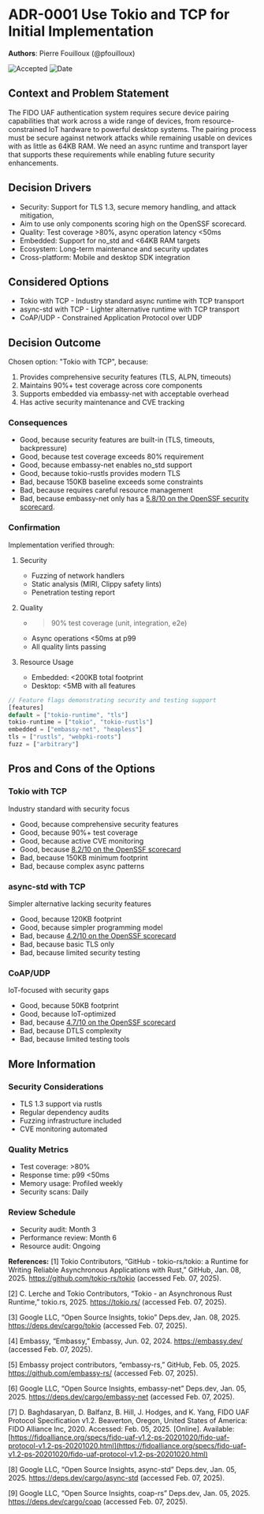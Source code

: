 # **ADR-0001** Use Tokio and TCP for Initial Implementation

**Authors**: Pierre Fouilloux (@pfouilloux)

![Accepted](https://img.shields.io/badge/status-accepted-darkgreen)
![Date](https://img.shields.io/badge/Date-07_Feb_2025-lightblue)

## Context and Problem Statement

The FIDO UAF authentication system requires secure device pairing capabilities that work across
a wide range of devices, from resource-constrained IoT hardware to powerful desktop systems.
The pairing process must be secure against network attacks while remaining usable on devices
with as little as 64KB RAM. We need an async runtime and transport layer that supports these
requirements while enabling future security enhancements.

## Decision Drivers

* Security: Support for TLS 1.3, secure memory handling, and attack mitigation,
* Aim to use only components scoring high on the OpenSSF scorecard.
* Quality: Test coverage >80%, async operation latency <50ms
* Embedded: Support for no_std and <64KB RAM targets
* Ecosystem: Long-term maintenance and security updates
* Cross-platform: Mobile and desktop SDK integration

## Considered Options

* Tokio with TCP - Industry standard async runtime with TCP transport
* async-std with TCP - Lighter alternative runtime with TCP transport
* CoAP/UDP - Constrained Application Protocol over UDP

## Decision Outcome

Chosen option: "Tokio with TCP", because:

1. Provides comprehensive security features (TLS, ALPN, timeouts)
2. Maintains 90%+ test coverage across core components
3. Supports embedded via embassy-net with acceptable overhead
4. Has active security maintenance and CVE tracking

### Consequences

* Good, because security features are built-in (TLS, timeouts, backpressure)
* Good, because test coverage exceeds 80% requirement
* Good, because embassy-net enables no_std support
* Good, because tokio-rustls provides modern TLS
* Bad, because 150KB baseline exceeds some constraints
* Bad, because requires careful resource management
* Bad, because embassy-net only has a [5.8/10 on the OpenSSF security scorecard](https://deps.dev/cargo/embassy-net).

### Confirmation

Implementation verified through:

1. Security
   * Fuzzing of network handlers
   * Static analysis (MIRI, Clippy safety lints)
   * Penetration testing report

2. Quality
   * >90% test coverage (unit, integration, e2e)
   * Async operations <50ms at p99
   * All quality lints passing

3. Resource Usage
   * Embedded: <200KB total footprint
   * Desktop: <5MB with all features

```rust
// Feature flags demonstrating security and testing support
[features]
default = ["tokio-runtime", "tls"]
tokio-runtime = ["tokio", "tokio-rustls"]
embedded = ["embassy-net", "heapless"]
tls = ["rustls", "webpki-roots"]
fuzz = ["arbitrary"]
```

## Pros and Cons of the Options

### Tokio with TCP

Industry standard with security focus

* Good, because comprehensive security features
* Good, because 90%+ test coverage
* Good, because active CVE monitoring
* Good, because [8.2/10 on the OpenSSF scorecard](https://deps.dev/cargo/tokio)
* Bad, because 150KB minimum footprint
* Bad, because complex async patterns

### async-std with TCP

Simpler alternative lacking security features

* Good, because 120KB footprint
* Good, because simpler programming model
* Bad, because [4.2/10 on the OpenSSF scorecard](https://deps.dev/cargo/async-std)
* Bad, because basic TLS only
* Bad, because limited security testing

### CoAP/UDP

IoT-focused with security gaps

* Good, because 50KB footprint
* Good, because IoT-optimized
* Bad, because [4.7/10 on the OpenSSF scorecard](https://deps.dev/cargo/coap)
* Bad, because DTLS complexity
* Bad, because limited testing tools

## More Information

### Security Considerations

* TLS 1.3 support via rustls
* Regular dependency audits
* Fuzzing infrastructure included
* CVE monitoring automated

### Quality Metrics

* Test coverage: >80%
* Response time: p99 <50ms
* Memory usage: Profiled weekly
* Security scans: Daily

### Review Schedule

* Security audit: Month 3
* Performance review: Month 6
* Resource audit: Ongoing

**References:**
[1] Tokio Contributors, “GitHub - tokio-rs/tokio: a Runtime for Writing Reliable Asynchronous Applications with Rust,” GitHub, Jan. 08, 2025. <https://github.com/tokio-rs/tokio> (accessed Feb. 07, 2025).

[2] C. Lerche and Tokio Contributors, “Tokio - an Asynchronous Rust Runtime,” tokio.rs, 2025. <https://tokio.rs/> (accessed Feb. 07, 2025).

[3] Google LLC, “Open Source Insights, tokio” Deps.dev, Jan. 08, 2025. <https://deps.dev/cargo/tokio> (accessed Feb. 07, 2025).

[4] Embassy, “Embassy,” Embassy, Jun. 02, 2024. <https://embassy.dev/> (accessed Feb. 07, 2025).

[5] Embassy project contributors, “embassy-rs,” GitHub, Feb. 05, 2025. <https://github.com/embassy-rs/> (accessed Feb. 07, 2025).

[6] Google LLC, “Open Source Insights, embassy-net” Deps.dev, Jan. 05, 2025. <https://deps.dev/cargo/embassy-net> (accessed Feb. 07, 2025).

[7] D. Baghdasaryan, D. Balfanz, B. Hill, J. Hodges, and K. Yang, FIDO UAF Protocol Specification v1.2.
Beaverton, Oregon, United States of America: FIDO Alliance Inc, 2020. Accessed: Feb. 05, 2025. [Online]. Available: [https://fidoalliance.org/specs/fido-uaf-v1.2-ps-20201020/fido-uaf-protocol-v1.2-ps-20201020.html](https://fidoalliance.org/specs/fido-uaf-v1.2-ps-20201020/fido-uaf-protocol-v1.2-ps-20201020.html)

[8] Google LLC, “Open Source Insights, async-std” Deps.dev, Jan. 05, 2025. <https://deps.dev/cargo/async-std> (accessed Feb. 07, 2025).

[9] Google LLC, “Open Source Insights, coap-rs” Deps.dev, Jan. 05, 2025. <https://deps.dev/cargo/coap> (accessed Feb. 07, 2025).
